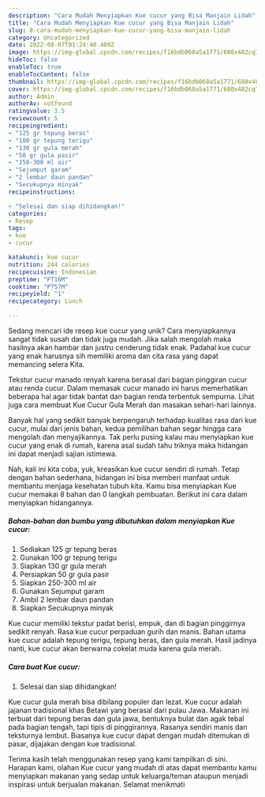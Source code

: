 ```yaml
---
description: "Cara Mudah Menyiapkan Kue cucur yang Bisa Manjain Lidah"
title: "Cara Mudah Menyiapkan Kue cucur yang Bisa Manjain Lidah"
slug: 8-cara-mudah-menyiapkan-kue-cucur-yang-bisa-manjain-lidah
category: Uncategorized
date: 2022-08-07T01:24:40.409Z
image: https://img-global.cpcdn.com/recipes/f16bdb068a5a1771/680x482cq70/kue-cucur-foto-resep-utama.jpg
hideToc: false
enableToc: true
enableTocContent: false
thumbnail: https://img-global.cpcdn.com/recipes/f16bdb068a5a1771/680x482cq70/kue-cucur-foto-resep-utama.jpg
cover: https://img-global.cpcdn.com/recipes/f16bdb068a5a1771/680x482cq70/kue-cucur-foto-resep-utama.jpg
author: Admin
authorAv: notfound
ratingvalue: 3.5
reviewcount: 5
recipeingredient:
- "125 gr tepung beras"
- "100 gr tepung terigu"
- "130 gr gula merah"
- "50 gr gula pasir"
- "250-300 ml air"
- "Sejumput garam"
- "2 lembar daun pandan"
- "Secukupnya minyak"
recipeinstructions:

- "Selesai dan siap dihidangkan!"
categories:
- Resep
tags:
- kue
- cucur

katakunci: kue cucur 
nutrition: 244 calories
recipecuisine: Indonesian
preptime: "PT16M"
cooktime: "PT57M"
recipeyield: "1"
recipecategory: Lunch

---
```





Sedang mencari ide resep kue cucur yang unik? Cara menyiapkannya sangat tidak susah dan tidak juga mudah. Jika salah mengolah maka hasilnya akan hambar dan justru cenderung tidak enak. Padahal kue cucur yang enak harusnya sih memiliki aroma dan cita rasa yang dapat memancing selera Kita.





Tekstur cucur manado renyah karena berasal dari bagian pinggiran cucur atau renda cucur. Dalam memasak cucur manado ini harus memerhatikan beberapa hal agar tidak bantat dan bagian renda terbentuk sempurna. Lihat juga cara membuat Kue Cucur Gula Merah dan masakan sehari-hari lainnya.

Banyak hal yang sedikit banyak berpengaruh terhadap kualitas rasa dari kue cucur, mulai dari jenis bahan, kedua pemilihan bahan segar hingga cara mengolah dan menyajikannya. Tak perlu pusing kalau mau menyiapkan kue cucur yang enak di rumah, karena asal sudah tahu triknya maka hidangan ini dapat menjadi sajian istimewa.






Nah, kali ini kita coba, yuk, kreasikan kue cucur sendiri di rumah. Tetap dengan bahan sederhana, hidangan ini bisa memberi manfaat untuk membantu menjaga kesehatan tubuh kita. Kamu bisa menyiapkan Kue cucur memakai 8 bahan dan 0 langkah pembuatan. Berikut ini cara dalam menyiapkan hidangannya.

<!--inarticleads1-->

##### Bahan-bahan dan bumbu yang dibutuhkan dalam menyiapkan Kue cucur:

1. Sediakan 125 gr tepung beras
1. Gunakan 100 gr tepung terigu
1. Siapkan 130 gr gula merah
1. Persiapkan 50 gr gula pasir
1. Siapkan 250-300 ml air
1. Gunakan Sejumput garam
1. Ambil 2 lembar daun pandan
1. Siapkan Secukupnya minyak


Kue cucur memiliki tekstur padat berisi, empuk, dan di bagian pinggirnya sedikit renyah. Rasa kue cucur perpaduan gurih dan manis. Bahan utama kue cucur adalah tepung terigu, tepung beras, dan gula merah. Hasil jadinya nanti, kue cucur akan berwarna cokelat muda karena gula merah. 

<!--inarticleads2-->

##### Cara buat Kue cucur:


1. Selesai dan siap dihidangkan!

Kue cucur gula merah bisa dibilang populer dan lezat. Kue cucur adalah jajanan tradisional khas Betawi yang berasal dari pulau Jawa. Makanan ini terbuat dari tepung beras dan gula jawa, bentuknya bulat dan agak tebal pada bagian tengah, tapi tipis di pinggirannya. Rasanya sendiri manis dan teksturnya lembut. Biasanya kue cucur dapat dengan mudah ditemukan di pasar, dijajakan dengan kue tradisional. 

Terima kasih telah menggunakan resep yang kami tampilkan di sini. Harapan kami, olahan Kue cucur yang mudah di atas dapat membantu kamu menyiapkan makanan yang sedap untuk keluarga/teman ataupun menjadi inspirasi untuk berjualan makanan. Selamat menikmati
